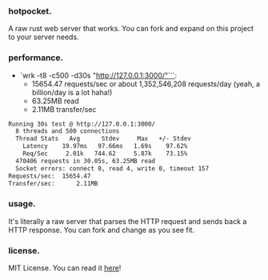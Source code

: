 ### hotpocket.

A raw rust web server that works. You can fork and expand
on this project to your server needs.

### performance.

- `wrk -t8 -c500 -d30s "http://127.0.0.1:3000/"```:
  - 15654.47 requests/sec or about 1,352,546,208
  requests/day (yeah, a billion/day is a lot haha!)
  - 63.25MB read
  - 2.11MB transfer/sec
```sh
Running 30s test @ http://127.0.0.1:3000/
  8 threads and 500 connections
  Thread Stats   Avg      Stdev     Max   +/- Stdev
    Latency    19.97ms   97.66ms   1.69s    97.62%
    Req/Sec     2.01k   744.62     5.87k    73.15%
  470406 requests in 30.05s, 63.25MB read
  Socket errors: connect 0, read 4, write 0, timeout 157
Requests/sec:  15654.47
Transfer/sec:      2.11MB
```

### usage.

It's literally a raw server that parses the HTTP request and
sends back a HTTP response. You can fork and change as you see
fit.

### license.

MIT License. You can read it [here](./LICENSE.md)!
